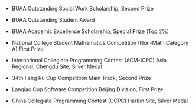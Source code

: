 - BUAA Outstanding Social Work Scholarship, Second Prize

- BUAA Outstanding Student Award 

- BUAA Academic Excellence Scholarship, Special Prize (Top 2%) 

- National College Student Mathematics Competition (Non-Math Category A) First Prize

- International Collegiate Programming Contest (ACM-ICPC) Asia Regional, Chengdu Site, Silver Medal 

- 34th Feng Ru Cup Competition Main Track, Second Prize 

- Lanqiao Cup Software Competition Beijing Division, First Prize 

- China Collegiate Programming Contest (CCPC) Harbin Site, Silver Medal


